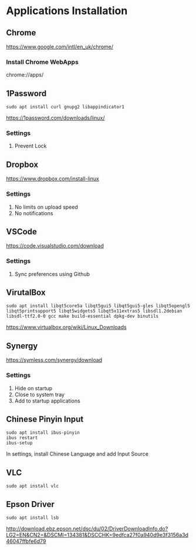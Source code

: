 # Applications Installation

## Chrome
https://www.google.com/intl/en_uk/chrome/

### Install Chrome WebApps
chrome://apps/

## 1Password
```
sudo apt install curl gnupg2 libappindicator1
```
https://1password.com/downloads/linux/

### Settings
1. Prevent Lock

## Dropbox
https://www.dropbox.com/install-linux

### Settings
1. No limits on upload speed
2. No notifications

## VSCode
https://code.visualstudio.com/download

### Settings
1. Sync preferences using Github

## VirutalBox
```
sudo apt install libqt5core5a libqt5gui5 libqt5gui5-gles libqt5opengl5 libqt5printsupport5 libqt5widgets5 libqt5x11extras5 libsdl1.2debian libsdl-ttf2.0-0 gcc make build-essential dpkg-dev binutils
```
https://www.virtualbox.org/wiki/Linux_Downloads

## Synergy
https://symless.com/synergy/download

### Settings
1. Hide on startup
2. Close to system tray
3. Add to startup applications

## Chinese Pinyin Input
```
sudo apt install ibus-pinyin
ibus restart
ibus-setup
```
In settings, install Chinese Language and add Input Source

## VLC
```
sudo apt install vlc
```

## Epson Driver
```
sudo apt install lsb
```
http://download.ebz.epson.net/dsc/du/02/DriverDownloadInfo.do?LG2=EN&CN2=&DSCMI=134381&DSCCHK=9edfca27f0a940d9e3f3156a3d46047ffbfe6d79